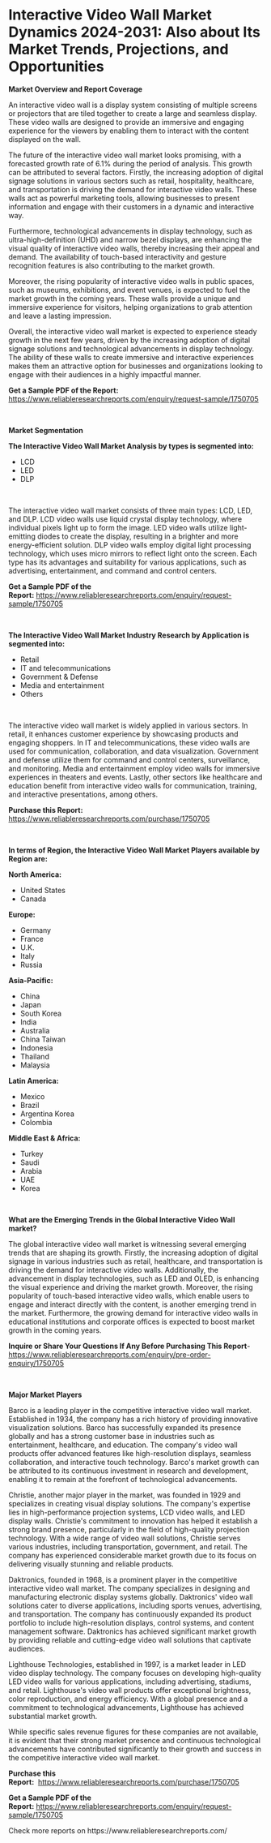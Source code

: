 <p><h1>Interactive Video Wall Market Dynamics 2024-2031: Also about Its Market Trends, Projections, and Opportunities</h1></p><p><strong>Market Overview and Report Coverage</strong></p>
<p><p>An interactive video wall is a display system consisting of multiple screens or projectors that are tiled together to create a large and seamless display. These video walls are designed to provide an immersive and engaging experience for the viewers by enabling them to interact with the content displayed on the wall.</p><p>The future of the interactive video wall market looks promising, with a forecasted growth rate of 6.1% during the period of analysis. This growth can be attributed to several factors. Firstly, the increasing adoption of digital signage solutions in various sectors such as retail, hospitality, healthcare, and transportation is driving the demand for interactive video walls. These walls act as powerful marketing tools, allowing businesses to present information and engage with their customers in a dynamic and interactive way.</p><p>Furthermore, technological advancements in display technology, such as ultra-high-definition (UHD) and narrow bezel displays, are enhancing the visual quality of interactive video walls, thereby increasing their appeal and demand. The availability of touch-based interactivity and gesture recognition features is also contributing to the market growth.</p><p>Moreover, the rising popularity of interactive video walls in public spaces, such as museums, exhibitions, and event venues, is expected to fuel the market growth in the coming years. These walls provide a unique and immersive experience for visitors, helping organizations to grab attention and leave a lasting impression.</p><p>Overall, the interactive video wall market is expected to experience steady growth in the next few years, driven by the increasing adoption of digital signage solutions and technological advancements in display technology. The ability of these walls to create immersive and interactive experiences makes them an attractive option for businesses and organizations looking to engage with their audiences in a highly impactful manner.</p></p>
<p><strong>Get a Sample PDF of the Report:</strong> <a href="https://www.reliableresearchreports.com/enquiry/request-sample/1750705">https://www.reliableresearchreports.com/enquiry/request-sample/1750705</a></p>
<p>&nbsp;</p>
<p><strong>Market Segmentation</strong></p>
<p><strong>The Interactive Video Wall Market Analysis by types is segmented into:</strong></p>
<p><ul><li>LCD</li><li>LED</li><li>DLP</li></ul></p>
<p>&nbsp;</p>
<p><p>The interactive video wall market consists of three main types: LCD, LED, and DLP. LCD video walls use liquid crystal display technology, where individual pixels light up to form the image. LED video walls utilize light-emitting diodes to create the display, resulting in a brighter and more energy-efficient solution. DLP video walls employ digital light processing technology, which uses micro mirrors to reflect light onto the screen. Each type has its advantages and suitability for various applications, such as advertising, entertainment, and command and control centers.</p></p>
<p><strong>Get a Sample PDF of the Report:</strong>&nbsp;<a href="https://www.reliableresearchreports.com/enquiry/request-sample/1750705">https://www.reliableresearchreports.com/enquiry/request-sample/1750705</a></p>
<p>&nbsp;</p>
<p><strong>The Interactive Video Wall Market Industry Research by Application is segmented into:</strong></p>
<p><ul><li>Retail</li><li>IT and telecommunications</li><li>Government & Defense</li><li>Media and entertainment</li><li>Others</li></ul></p>
<p>&nbsp;</p>
<p><p>The interactive video wall market is widely applied in various sectors. In retail, it enhances customer experience by showcasing products and engaging shoppers. In IT and telecommunications, these video walls are used for communication, collaboration, and data visualization. Government and defense utilize them for command and control centers, surveillance, and monitoring. Media and entertainment employ video walls for immersive experiences in theaters and events. Lastly, other sectors like healthcare and education benefit from interactive video walls for communication, training, and interactive presentations, among others.</p></p>
<p><strong>Purchase this Report:</strong>&nbsp; <a href="https://www.reliableresearchreports.com/purchase/1750705">https://www.reliableresearchreports.com/purchase/1750705</a></p>
<p>&nbsp;</p>
<p><strong>In terms of Region, the Interactive Video Wall Market Players available by Region are:</strong></p>
<p>
    <p> <strong> North America: </strong>
        <ul>
            <li>United States</li>
            <li>Canada</li>
        </ul>
        </p> 
    <p> <strong> Europe: </strong>
        <ul>
            <li>Germany</li>
            <li>France</li>
            <li>U.K.</li>
            <li>Italy</li>
            <li>Russia</li>
        </ul>
        </p> 
    <p> <strong> Asia-Pacific: </strong>
        <ul>
            <li>China</li>
            <li>Japan</li>
            <li>South Korea</li>
            <li>India</li>
            <li>Australia</li>
            <li>China Taiwan</li>
            <li>Indonesia</li>
            <li>Thailand</li>
            <li>Malaysia</li>
        </ul>
        </p> 
    <p> <strong> Latin America: </strong>
        <ul>
            <li>Mexico</li>
            <li>Brazil</li>
            <li>Argentina Korea</li>
            <li>Colombia</li>
        </ul>
        </p> 
    <p> <strong> Middle East & Africa: </strong>
        <ul>
            <li>Turkey</li>
            <li>Saudi</li>
            <li>Arabia</li>
            <li>UAE</li>
            <li>Korea</li>
        </ul>
    </p>
    </p>
<p>&nbsp;</p>
<p><strong>What are the Emerging Trends in the Global Interactive Video Wall market?</strong></p>
<p><p>The global interactive video wall market is witnessing several emerging trends that are shaping its growth. Firstly, the increasing adoption of digital signage in various industries such as retail, healthcare, and transportation is driving the demand for interactive video walls. Additionally, the advancement in display technologies, such as LED and OLED, is enhancing the visual experience and driving the market growth. Moreover, the rising popularity of touch-based interactive video walls, which enable users to engage and interact directly with the content, is another emerging trend in the market. Furthermore, the growing demand for interactive video walls in educational institutions and corporate offices is expected to boost market growth in the coming years.</p></p>
<p><strong>Inquire or Share Your Questions If Any Before Purchasing This Report</strong>- <a href="https://www.reliableresearchreports.com/enquiry/pre-order-enquiry/1750705">https://www.reliableresearchreports.com/enquiry/pre-order-enquiry/1750705</a></p>
<p>&nbsp;</p>
<p><strong>Major Market Players</strong></p>
<p><p>Barco is a leading player in the competitive interactive video wall market. Established in 1934, the company has a rich history of providing innovative visualization solutions. Barco has successfully expanded its presence globally and has a strong customer base in industries such as entertainment, healthcare, and education. The company's video wall products offer advanced features like high-resolution displays, seamless collaboration, and interactive touch technology. Barco's market growth can be attributed to its continuous investment in research and development, enabling it to remain at the forefront of technological advancements.</p><p>Christie, another major player in the market, was founded in 1929 and specializes in creating visual display solutions. The company's expertise lies in high-performance projection systems, LCD video walls, and LED display walls. Christie's commitment to innovation has helped it establish a strong brand presence, particularly in the field of high-quality projection technology. With a wide range of video wall solutions, Christie serves various industries, including transportation, government, and retail. The company has experienced considerable market growth due to its focus on delivering visually stunning and reliable products.</p><p>Daktronics, founded in 1968, is a prominent player in the competitive interactive video wall market. The company specializes in designing and manufacturing electronic display systems globally. Daktronics' video wall solutions cater to diverse applications, including sports venues, advertising, and transportation. The company has continuously expanded its product portfolio to include high-resolution displays, control systems, and content management software. Daktronics has achieved significant market growth by providing reliable and cutting-edge video wall solutions that captivate audiences.</p><p>Lighthouse Technologies, established in 1997, is a market leader in LED video display technology. The company focuses on developing high-quality LED video walls for various applications, including advertising, stadiums, and retail. Lighthouse's video wall products offer exceptional brightness, color reproduction, and energy efficiency. With a global presence and a commitment to technological advancements, Lighthouse has achieved substantial market growth.</p><p>While specific sales revenue figures for these companies are not available, it is evident that their strong market presence and continuous technological advancements have contributed significantly to their growth and success in the competitive interactive video wall market.</p></p>
<p><strong>Purchase this Report:</strong>&nbsp;&nbsp;<a href="https://www.reliableresearchreports.com/purchase/1750705">https://www.reliableresearchreports.com/purchase/1750705</a></p>
<p></p>
<p><strong>Get a Sample PDF of the Report:</strong>&nbsp;<a href="https://www.reliableresearchreports.com/enquiry/request-sample/1750705">https://www.reliableresearchreports.com/enquiry/request-sample/1750705</a></p>
<p>Check more reports on https://www.reliableresearchreports.com/</p>